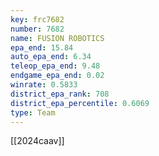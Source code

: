 ```yaml
---
key: frc7682
number: 7682
name: FUSION ROBOTICS
epa_end: 15.84
auto_epa_end: 6.34
teleop_epa_end: 9.48
endgame_epa_end: 0.02
winrate: 0.5833
district_epa_rank: 708
district_epa_percentile: 0.6069
type: Team
---
```

[[2024caav]]
